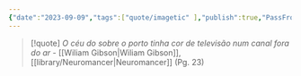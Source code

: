 ```yaml
---
{"date":"2023-09-09","tags":["quote/imagetic" ],"publish":true,"PassFrontmatter":true}
---
```


> [!quote] *O céu do sobre o porto tinha cor de televisão num canal fora do ar*
> \- [[Wiliam Gibson\|Wiliam Gibson]], [[library/Neuromancer\|Neuromancer]] (Pg. 23)

